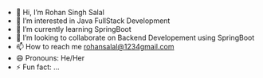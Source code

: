 - 👋 Hi, I’m Rohan Singh Salal
- 👀 I’m interested in Java FullStack Development
- 🌱 I’m currently learning SpringBoot
- 💞️ I’m looking to collaborate on Backend Developement using SpringBoot
- 📫 How to reach me rohansalal@1234gmail.com
- 😄 Pronouns: He/Her
- ⚡ Fun fact: ...

<!---
Rohansinghsalal/Rohansinghsalal is a ✨ special ✨ repository because its `README.md` (this file) appears on your GitHub profile.
You can click the Preview link to take a look at your changes.
--->
